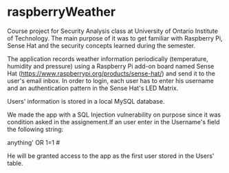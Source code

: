# raspberryWeather
Course project for Security Analysis class at University of Ontario Institute of Technology. The main purpose of it was to get familiar with Raspberry Pi, Sense Hat and the security concepts learned during the semester.

The application records weather information periodically (temperature, humidity and pressure) using a Raspberry Pi add-on
board named Sense Hat (https://www.raspberrypi.org/products/sense-hat/) and send it to the user's email inbox. In order to
login, each user has to enter his username and an authentication pattern in the Sense Hat's LED Matrix. 

Users' information is stored in a local MySQL database.

We made the app with a SQL Injection vulnerability on purpose since it was condition asked in the assignement.If an user enter
in the Username's field the following string:

anything' OR 1=1 #

He will be granted access to the app as the first user stored in the Users' table.
